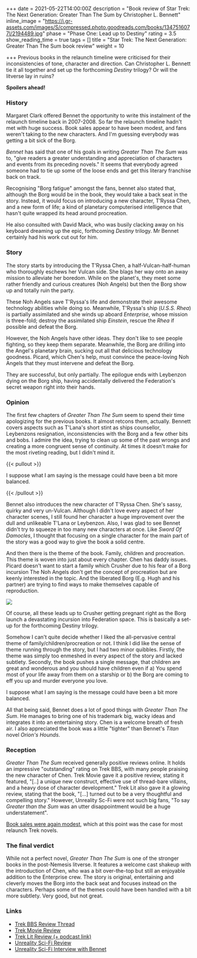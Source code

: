 +++
date = 2021-05-22T14:00:00Z
description = "Book review of Star Trek: The Next Generation: Greater Than The Sum by Christopher L. Bennett"
inline_image = "https://i.gr-assets.com/images/S/compressed.photo.goodreads.com/books/1347516077l/2194489.jpg"
phase = "Phase One: Lead up to Destiny"
rating = 3.5
show_reading_time = true
tags = []
title = "Star Trek: The Next Generation: Greater Than The Sum book review"
weight = 10

+++
Previous books in the relaunch timeline were criticised for their inconsistencies of tone, character and direction. Can Christopher L. Bennett tie it all together and set up the forthcoming _Destiny_ trilogy? Or will the litverse lay in ruins?

**Spoilers ahead!**

<!--more-->

### History

Margaret Clark offered Bennet the opportunity to write this instalment of the relaunch timeline back in 2007-2008. So far the relaunch timeline hadn't met with huge success. Book sales appear to have been modest, and fans weren't taking to the new characters. And I'm guessing everybody was getting a bit sick of the Borg.

_Bennet_ has said that one of his goals in writing _Greater Than The Sum_ was to, "give readers a greater understanding and appreciation of characters and events from its preceding novels." It seems that everybody agreed someone had to tie up some of the loose ends and get this literary franchise back on track.

Recognising "Borg fatigue" amongst the fans, bennet also stated that, although the Borg would be in the book, they would take a back seat in the story. Instead, it would focus on introducing a new character, T’Ryssa Chen, and a new form of life; a kind of planetary computerised intelligence that hasn't quite wrapped its head around procreation.

He also consulted with David Mack, who was busily clacking away on his keyboard dreaming up the epic, forthcoming _Destiny_ trilogy. Mr Bennet certainly had his work cut out for him.

### Story

The story starts by introducing the T’Ryssa Chen, a half-Vulcan-half-human who thoroughly eschews her Vulcan side. She blags her way onto an away mission to alleviate her boredom. While on the planet's, they meet some rather friendly and curious creatures (Noh Angels) but then the Borg show up and totally ruin the party.

These Noh Angels save T'Ryssa's life and demonstrate their awesome technology abilities while doing so. Meanwhile, T'Ryssa's ship (_U.S.S. Rhea_) is partially assimilated and she winds up aboard _Enterprise_, whose mission is three-fold; destroy the assimilated ship _Einstein_, rescue the _Rhea_ if possible and defeat the Borg.

However, the Noh Angels have other ideas. They don't like to see people fighting, so they keep them separate. Meanwhile, the Borg are drilling into the Angel's planetary brain, sucking out all that delicious technology goodness. Picard, which Chen's help, must convince the peace-loving Noh Angels that they must intervene and defeat the Borg.

They are successful, but only partially. The epilogue ends with Leybenzon dying on the Borg ship, having accidentally delivered the Federation's secret weapon right into their hands.

### Opinion

The first few chapters of _Greater Than The Sum_ seem to spend their time apologizing for the previous books. It almost retcons them, actually. Bennett covers aspects such as T'Lana's short stint as ships counsellor, Leybenzons resignation, inconsistencies with the Borg and a few other bits and bobs. I admire the idea, trying to clean up some of the past wrongs and creating a more congruent sense of continuity. At times it doesn't make for the most riveting reading, but I didn't mind it.

{{< pullout >}}

I suppose what I am saying is the message could have been a bit more balanced.

{{< /pullout >}}

Bennet also introduces the new character of T'Ryssa Chen. She's sassy, quirky and very un-Vulcan. Although I didn't love every aspect of her character scenes, I still found her character a huge improvement over the dull and unlikeable T'Lana or Leybenzon. Also, I was glad to see Bennet didn't try to squeeze in too many new characters at once. Like _Sword Of Damocles_, I thought that focusing on a single character for the main part of the story was a good way to give the book a solid centre.

And then there is the theme of the book. Family, children and procreation. This theme is woven into just about every chapter. Chen has daddy issues. Picard doesn't want to start a family which Crusher due to his fear of a Borg incursion The Noh Angels don't get the concept of procreation but are keenly interested in the topic. And the liberated Borg (E.g. Hugh and his partner) are trying to find ways to make themselves capable of reproduction.

![](https://i.redd.it/15qj9532npm61.gif)

Of course, all these leads up to Crusher getting pregnant right as the Borg launch a devastating incursion into Federation space. This is basically a set-up for the forthcoming Destiny trilogy.

Somehow I can't quite decide whether I liked the all-pervasive central theme of family/children/procreation or not. I think I did like the sense of theme running through the story, but I had two minor quibbles. Firstly, the theme was simply too enmeshed in every aspect of the story and lacked subtlety. Secondly, the book pushes a single message, that children are great and wonderous and you should have children even if a) You spend most of your life away from them on a starship or b) the Borg are coming to eff you up and murder everyone you love.

I suppose what I am saying is the message could have been a bit more balanced.

All that being said, Bennet does a lot of good things with _Greater Than The Sum_. He manages to bring one of his trademark big, wacky ideas and integrates it into an entertaining story. Chen is a welcome breath of fresh air. I also appreciated the book was a little "tighter" than Bennet's _Titan_ novel _Orion's Hounds_.

### Reception

_Greater Than The Sum_ received generally positive reviews online. It holds an impressive "outstanding" rating on Trek BBS, with many people praising the new character of Chen. Trek Movie gave it a positive review, stating it featured, "\[..\] a unique new construct, effective use of thread-bare villains, and a heavy dose of character development." Trek Lit also gave it a glowing review, stating that the book, "\[...\] turned out to be a very thoughtful and compelling story." However, Unreality Sc-Fi were not such big fans, "To say _Greater than the Sum_ was an utter disappointment would be a huge understatement".

[Book sales were again modest](https://startrekbook.club/about/sales-data/), which at this point was the case for most relaunch Trek novels.

### The final verdict

While not a perfect novel, _Greater Than The Sum_ is one of the stronger books in the post-Nemesis litverse. It features a welcome cast shakeup with the introduction of Chen, who was a bit over-the-top but still an enjoyable addition to the Enterprise crew. The story is original, entertaining and cleverly moves the Borg into the back seat and focuses instead on the characters. Perhaps some of the themes could have been handled with a bit more subtlety. Very good, but not great.

### Links

* [Trek BBS Review Thread](https://www.trekbbs.com/threads/tng-greater-than-the-sum-review-thread.60637/)
* [Trek Movie Review](https://trekmovie.com/)
* [Trek Lit Review (+ podcast link)](http://www.treklit.com/2019/10/greater-than-sum.html)
* [Unreality Sci-Fi Review](http://unreality-sf.net/2008/08/08/star-trek-greater-than-the-sum-review/)
* [Unreality Sci-Fi Interview with Bennet](http://unreality-sf.net/2008/03/09/christopher-l-bennett-interview/)